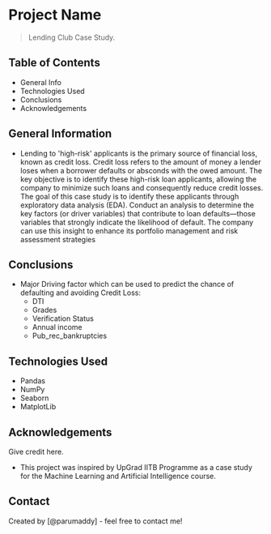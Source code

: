 # Project Name
> Lending Club Case Study.


## Table of Contents
* General Info
* Technologies Used
* Conclusions
* Acknowledgements

<!-- You can include any other section that is pertinent to your problem -->

## General Information
- Lending to 'high-risk' applicants is the primary source of financial loss, known as credit loss. 
  Credit loss refers to the amount of money a lender loses when a borrower defaults or absconds with the owed amount.
  The key objective is to identify these high-risk loan applicants, allowing the company to minimize such loans and 
  consequently reduce credit losses. The goal of this case study is to identify these applicants through exploratory data analysis (EDA).
  Conduct an analysis to determine the key factors (or driver variables) that contribute to loan defaults—those 
  variables that strongly indicate the likelihood of default. The company can use this insight to enhance 
  its portfolio management and risk assessment strategies

<!-- You don't have to answer all the questions - just the ones relevant to your project. -->

## Conclusions
- Major Driving factor which can be used to predict the chance of defaulting and avoiding Credit Loss:
	* DTI
	* Grades
	* Verification Status
	* Annual income
	* Pub_rec_bankruptcies

<!-- You don't have to answer all the questions - just the ones relevant to your project. -->


## Technologies Used
- Pandas 
- NumPy  
- Seaborn 
- MatplotLib  

<!-- As the libraries versions keep on changing, it is recommended to mention the version of library used in this project -->

## Acknowledgements
Give credit here.
- This project was inspired by UpGrad IITB Programme as a case study for the Machine Learning and Artificial Intelligence course.



## Contact
Created by [@parumaddy] - feel free to contact me!


<!-- Optional -->
<!-- ## License -->
<!-- This project is open source and available without restrictions. -->

